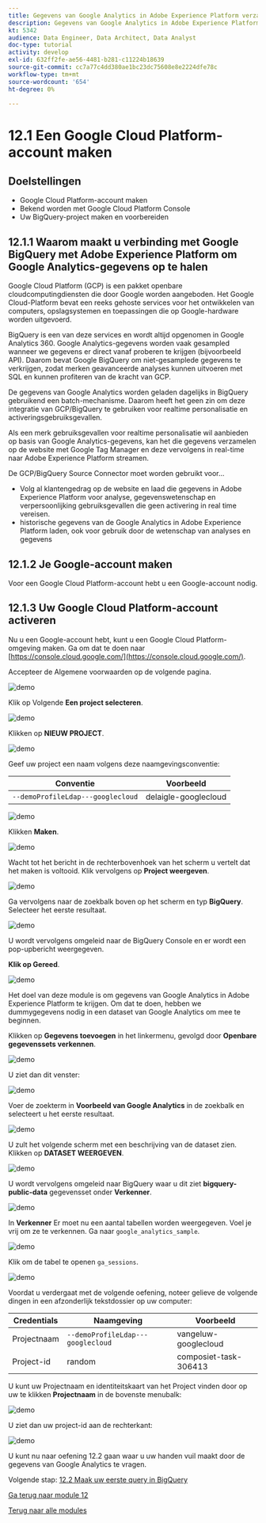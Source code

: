 ```yaml
---
title: Gegevens van Google Analytics in Adobe Experience Platform verzamelen en analyseren met de BigQuery Source Connector - Maak uw Google Cloud Platform-account
description: Gegevens van Google Analytics in Adobe Experience Platform verzamelen en analyseren met de BigQuery Source Connector - Maak uw Google Cloud Platform-account
kt: 5342
audience: Data Engineer, Data Architect, Data Analyst
doc-type: tutorial
activity: develop
exl-id: 632ff2fe-ae56-4481-b281-c11224b18639
source-git-commit: cc7a77c4dd380ae1bc23dc75608e8e2224dfe78c
workflow-type: tm+mt
source-wordcount: '654'
ht-degree: 0%

---
```


# 12.1 Een Google Cloud Platform-account maken

## Doelstellingen

- Google Cloud Platform-account maken
- Bekend worden met Google Cloud Platform Console
- Uw BigQuery-project maken en voorbereiden

## 12.1.1 Waarom maakt u verbinding met Google BigQuery met Adobe Experience Platform om Google Analytics-gegevens op te halen

Google Cloud Platform (GCP) is een pakket openbare cloudcomputingdiensten die door Google worden aangeboden. Het Google Cloud-Platform bevat een reeks gehoste services voor het ontwikkelen van computers, opslagsystemen en toepassingen die op Google-hardware worden uitgevoerd.

BigQuery is een van deze services en wordt altijd opgenomen in Google Analytics 360. Google Analytics-gegevens worden vaak gesampled wanneer we gegevens er direct vanaf proberen te krijgen (bijvoorbeeld API). Daarom bevat Google BigQuery om niet-gesamplede gegevens te verkrijgen, zodat merken geavanceerde analyses kunnen uitvoeren met SQL en kunnen profiteren van de kracht van GCP.

De gegevens van Google Analytics worden geladen dagelijks in BigQuery gebruikend een batch-mechanisme. Daarom heeft het geen zin om deze integratie van GCP/BigQuery te gebruiken voor realtime personalisatie en activeringsgebruiksgevallen.

Als een merk gebruiksgevallen voor realtime personalisatie wil aanbieden op basis van Google Analytics-gegevens, kan het die gegevens verzamelen op de website met Google Tag Manager en deze vervolgens in real-time naar Adobe Experience Platform streamen.

De GCP/BigQuery Source Connector moet worden gebruikt voor...

- Volg al klantengedrag op de website en laad die gegevens in Adobe Experience Platform voor analyse, gegevenswetenschap en verpersoonlijking gebruiksgevallen die geen activering in real time vereisen.
- historische gegevens van de Google Analytics in Adobe Experience Platform laden, ook voor gebruik door de wetenschap van analyses en gegevens

## 12.1.2 Je Google-account maken

Voor een Google Cloud Platform-account hebt u een Google-account nodig.

## 12.1.3 Uw Google Cloud Platform-account activeren

Nu u een Google-account hebt, kunt u een Google Cloud Platform-omgeving maken. Ga om dat te doen naar [https://console.cloud.google.com/](https://console.cloud.google.com/).

Accepteer de Algemene voorwaarden op de volgende pagina.

![demo](./images/ex1/1.png)

Klik op Volgende **Een project selecteren**.

![demo](./images/ex1/2.png)

Klikken op **NIEUW PROJECT**.

![demo](./images/ex1/createproject.png)

Geef uw project een naam volgens deze naamgevingsconventie:

| Conventie | Voorbeeld |
| ----------------- |-------------| 
| `--demoProfileLdap---googlecloud` | delaigle-googlecloud |

![demo](./images/ex1/3.png)

Klikken **Maken**.

![demo](./images/ex1/3-1.png)

Wacht tot het bericht in de rechterbovenhoek van het scherm u vertelt dat het maken is voltooid. Klik vervolgens op **Project weergeven**.

![demo](./images/ex1/4.png)

Ga vervolgens naar de zoekbalk boven op het scherm en typ **BigQuery**. Selecteer het eerste resultaat.

![demo](./images/ex1/7.png)

U wordt vervolgens omgeleid naar de BigQuery Console en er wordt een pop-upbericht weergegeven.

**Klik op Gereed**.

![demo](./images/ex1/5.png)

Het doel van deze module is om gegevens van Google Analytics in Adobe Experience Platform te krijgen. Om dat te doen, hebben we dummygegevens nodig in een dataset van Google Analytics om mee te beginnen.

Klikken op **Gegevens toevoegen** in het linkermenu, gevolgd door **Openbare gegevenssets verkennen**.

![demo](./images/ex1/18.png)

U ziet dan dit venster:

![demo](./images/ex1/19.png)

Voer de zoekterm in **Voorbeeld van Google Analytics** in de zoekbalk en selecteert u het eerste resultaat.

![demo](./images/ex1/20.png)

U zult het volgende scherm met een beschrijving van de dataset zien. Klikken op **DATASET WEERGEVEN**.

![demo](./images/ex1/21.png)

U wordt vervolgens omgeleid naar BigQuery waar u dit ziet **bigquery-public-data** gegevensset onder **Verkenner**.

![demo](./images/ex1/22a.png)

In **Verkenner** Er moet nu een aantal tabellen worden weergegeven. Voel je vrij om ze te verkennen. Ga naar `google_analytics_sample`.

![demo](./images/ex1/22.png)

Klik om de tabel te openen `ga_sessions`.

![demo](./images/ex1/23.png)

Voordat u verdergaat met de volgende oefening, noteer gelieve de volgende dingen in een afzonderlijk tekstdossier op uw computer:

| Credentials | Naamgeving | Voorbeeld |
| ----------------- |-------------| -------------|
| Projectnaam | `--demoProfileLdap---googlecloud` | vangeluw-googlecloud |
| Project-id | random | composiet-task-306413 |

U kunt uw Projectnaam en identiteitskaart van het Project vinden door op uw te klikken **Projectnaam** in de bovenste menubalk:

![demo](./images/ex1/projectMenu.png)

U ziet dan uw project-id aan de rechterkant:

![demo](./images/ex1/projetcselection.png)

U kunt nu naar oefening 12.2 gaan waar u uw handen vuil maakt door de gegevens van Google Analytics te vragen.

Volgende stap: [12.2 Maak uw eerste query in BigQuery](./ex2.md)

[Ga terug naar module 12](./customer-journey-analytics-bigquery-gcp.md)

[Terug naar alle modules](./../../overview.md)
